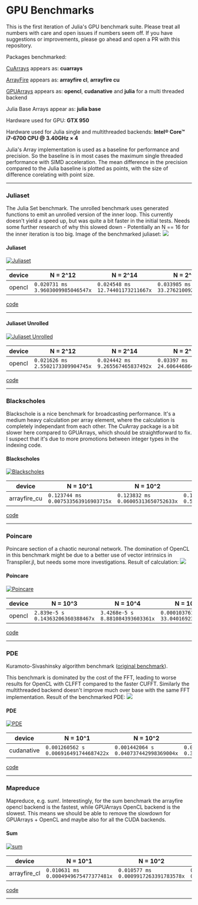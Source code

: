 # GPU Benchmarks

This is the first iteration of Julia's GPU benchmark suite.
Please treat all numbers with care and open issues if numbers seem off.
If you have suggestions or improvements, please go ahead and open a PR with this repository.

Packages benchmarked:

[CuArrays](https://github.com/FluxML/CuArrays.jl) appears as: **cuarrays**

[ArrayFire](https://github.com/gaika/ArrayFire.jl) appears as: **arrayfire cl**, **arrayfire cu**

[GPUArrays](https://github.com/JuliaGPU/GPUArrays.jl) appears as: **opencl**, **cudanative** and **julia** for a multi threaded backend

Julia Base Arrays appear as: **julia base**

Hardware used for GPU: **GTX 950**

Hardware used for Julia single and multithreaded backends: **Intel® Core™ i7-6700 CPU @ 3.40GHz × 4**

Julia's Array implementation is used as a baseline for performance and precision.
So the baseline is in most cases the maximum single threaded performance with SIMD acceleration.
The mean difference in the precision compared to the Julia baseline is plotted as points, with the size of difference corelating with point size.

---


### Juliaset
The Julia Set benchmark.
The unrolled benchmark uses generated functions to emit an unrolled version of the inner loop.
This currently doesn't yield a speed up, but was quite a bit faster in the initial tests.
Needs some further research of why this slowed down - Potentially an N == 16 for the inner iteration is too big.
Image of the benchmarked juliaset:
![](https://github.com/JuliaGPU/GPUBenchmarks.jl/blob/master/results/plots/juliaset_result.png?raw=true)

#### Juliaset
[![Juliaset](https://github.com/JuliaGPU/GPUBenchmarks.jl/blob/master/results/plots/Juliaset.png/?raw=true)](https://github.com/JuliaGPU/GPUBenchmarks.jl/blob/master/benchmark/juliaset.jl/)

| device | N = 2^12 | N = 2^14 | N = 2^16 | N = 2^18 | N = 2^20 | N = 2^22 | N = 2^24 |
| --- | --- | --- | --- | --- | --- | --- | --- |
| opencl | `0.020731 ms` `3.9603009985046547x` | `0.024548 ms` `12.74401173211667x` | `0.033985 ms` `33.276210092687954x` | `0.065579 ms` `65.40688330105674x` | `0.190517 ms` `92.34396405570106x` | `0.689681 ms` `101.32754998325312x` | `2.681856 ms` `103.95576570852424x` | cuarrays | `0.010217 ms` `8.035724772438094x` | `0.013961 ms` `22.408136952940335x` | `0.028988 ms` `39.01241893197185x` | `0.084312 ms` `50.87434766106841x` | `0.295547 ms` `59.5272325552281x` | `1.116963 ms` `62.5658020901319x` | `4.361108 ms` `63.92742257242884x` | julia | `0.033666 ms` `2.438691855284263x` | `0.11896 ms` `2.629791526563551x` | `0.449528 ms` `2.5157320567350645x` | `1.696962 ms` `2.527645286105405x` | `6.719646 ms` `2.618158010109461x` | `30.399441 ms` `2.2988477321013896x` | `109.436044 ms` `2.5475554836393757x` | julia_base | `0.082101 ms` `1.0x` | `0.31284 ms` `1.0x` | `1.130892 ms` `1.0x` | `4.289318 ms` `1.0x` | `17.593095 ms` `1.0x` | `69.883686 ms` `1.0x` | `278.794394 ms` `1.0x` |

[code](https://github.com/JuliaGPU/GPUBenchmarks.jl/blob/master/benchmark/juliaset.jl/)

___

#### Juliaset Unrolled
[![Juliaset Unrolled](https://github.com/JuliaGPU/GPUBenchmarks.jl/blob/master/results/plots/Juliaset%20Unrolled.png/?raw=true)](https://github.com/JuliaGPU/GPUBenchmarks.jl/blob/master/benchmark/juliaset.jl/)

| device | N = 2^12 | N = 2^14 | N = 2^16 | N = 2^18 | N = 2^20 | N = 2^22 | N = 2^24 |
| --- | --- | --- | --- | --- | --- | --- | --- |
| opencl | `0.021626 ms` `2.5502173309904745x` | `0.024442 ms` `9.265567465837492x` | `0.03397 ms` `24.606446864880777x` | `0.065355 ms` `47.47769872236248x` | `0.190922 ms` `65.91151360241355x` | `0.689178 ms` `72.22336464599857x` | `2.878792 ms` `68.49866923348405x` | cuarrays | `0.009989 ms` `5.521173290619681x` | `0.013103 ms` `17.28375181256201x` | `0.026821 ms` `31.165169083926774x` | `0.077384 ms` `40.09750077535408x` | `0.270397 ms` `46.53882254610813x` | `1.042539 ms` `47.74378128779835x` | `4.111463 ms` `47.96186199413688x` | julia | `0.028536 ms` `1.932681525091113x` | `0.104252 ms` `2.172322833135096x` | `0.387723 ms` `2.15587158873732x` | `1.490174 ms` `2.082243415869556x` | `5.879361 ms` `2.140361512075887x` | `24.02087 ms` `2.072146179551365x` | `108.382019 ms` `1.8194293003528565x` | julia_base | `0.055151 ms` `1.0x` | `0.226469 ms` `1.0x` | `0.835881 ms` `1.0x` | `3.102905 ms` `1.0x` | `12.583958 ms` `1.0x` | `49.774754 ms` `1.0x` | `197.193421 ms` `1.0x` |

[code](https://github.com/JuliaGPU/GPUBenchmarks.jl/blob/master/benchmark/juliaset.jl/)

___

### Blackscholes
Blackschole is a nice benchmark for broadcasting performance.
It's a medium heavy calculation per array element, where the calculation is completely
independant from each other.
The CuArray package is a bit slower here compared to GPUArrays, which should be straightforward to fix.
I suspect that it's due to more promotions between integer types in the indexing code.

#### Blackscholes
[![Blackscholes](https://github.com/JuliaGPU/GPUBenchmarks.jl/blob/master/results/plots/Blackscholes.png/?raw=true)](https://github.com/JuliaGPU/GPUBenchmarks.jl/blob/master/benchmark/blackscholes.jl/)

| device | N = 10^1 | N = 10^2 | N = 10^3 | N = 10^4 | N = 10^5 | N = 10^6 | N = 10^7 |
| --- | --- | --- | --- | --- | --- | --- | --- |
| arrayfire_cu | `0.123744 ms` `0.007533563916903715x` | `0.123832 ms` `0.06005313650752633x` | `0.123881 ms` `0.5797983548728215x` | `0.126226 ms` `5.681452315687735x` | `0.155724 ms` `46.71992756415196x` | `0.375095 ms` `207.09419746997426x` | `2.655769 ms` `301.23936569784496x` | cudanative | `0.010225 ms` `0.0911719641401793x` | `0.010504 ms` `0.7079683929931455x` | `0.010634 ms` `6.754372766597705x` | `0.012056 ms` `59.48465494359655x` | `0.038314 ms` `189.8891788902229x` | `0.272952 ms` `284.592155397286x` | `2.660663 ms` `300.68526867175586x` | opencl | `0.025497 ms` `0.03656247140186427x` | `0.02516 ms` `0.2955683624801272x` | `0.025105 ms` `2.8610237004580763x` | `0.027268 ms` `26.299948657767345x` | `0.04995 ms` `145.65393393393393x` | `0.276616 ms` `280.82250484426066x` | `2.755498 ms` `290.3366901373182x` | arrayfire_cl | `0.122091 ms` `0.007635561452796138x` | `0.121133 ms` `0.061391198104562755x` | `0.145741 ms` `0.49283317666270987x` | `0.124987 ms` `5.737772728363749x` | `0.151889 ms` `47.89954506251276x` | `0.425257 ms` `182.6660066736115x` | `3.191746 ms` `250.65345707333853x` | cuarrays | `0.009086 ms` `0.10260107124513905x` | `0.009606 ms` `0.7741515719342078x` | `0.008958 ms` `8.01808439383791x` | `0.011338 ms` `63.2516316810725x` | `0.040832 ms` `178.17922217868337x` | `0.308422 ms` `251.86270110433108x` | `3.205507 ms` `249.57742067011552x` | julia | `0.0015039 ms` `0.6198772081477049x` | `0.00758875 ms` `0.9799374073464009x` | `0.019815 ms` `3.6248296744890234x` | `0.148888 ms` `4.816687711568427x` | `1.436396 ms` `5.065047521714067x` | `16.870433 ms` `4.604505290409558x` | `173.763702 ms` `4.604081058309865x` | julia_base | `0.0009322333333333334 ms` `1.0x` | `0.0074365 ms` `1.0x` | `0.071826 ms` `1.0x` | `0.717147 ms` `1.0x` | `7.275414 ms` `1.0x` | `77.679998 ms` `1.0x` | `800.022169 ms` `1.0x` |

[code](https://github.com/JuliaGPU/GPUBenchmarks.jl/blob/master/benchmark/blackscholes.jl/)

___

### Poincare
Poincare section of a chaotic neuronal network.
The domination of OpenCL in this benchmark might be due to a better use of vector intrinsics in Transpiler.jl, but needs some
more investigations.
Result of calculation:
![](https://github.com/JuliaGPU/GPUBenchmarks.jl/blob/master/results/plots/poincare_result.png?raw=true)

#### Poincare
[![Poincare](https://github.com/JuliaGPU/GPUBenchmarks.jl/blob/master/results/plots/Poincare.png/?raw=true)](https://github.com/JuliaGPU/GPUBenchmarks.jl/blob/master/benchmark/poincare.jl/)

| device | N = 10^3 | N = 10^4 | N = 10^5 | N = 10^6 | N = 10^7 | N = 10^8 | N = 10^9 |
| --- | --- | --- | --- | --- | --- | --- | --- |
| opencl | `2.839e-5 s` `0.14363206360388467x` | `3.4268e-5 s` `8.881084393603361x` | `0.000103761 s` `33.04016923506905x` | `0.000757266 s` `54.56004495117964x` | `0.007089896 s` `59.83385524978082x` | `0.068640098 s` `62.435808687219534x` | `0.662652513 s` `67.02185924555604x` | cudanative | `1.6134e-5 s` `0.252740441658255x` | `2.8684e-5 s` `10.609991632966114x` | `0.000171205 s` `20.024421015741364x` | `0.001592878 s` `25.938249508123032x` | `0.015623479 s` `27.15245503258269x` | `0.155503719 s` `27.559469667731868x` | `1.555094839 s` `28.559160728460242x` | julia | `0.000324641 s` `0.012560687915926473x` | `0.000362327 s` `0.8399512042988792x` | `0.000688293 s` `4.980845366726089x` | `0.005954144 s` `6.93911114679121x` | `0.07092169 s` `5.9814678838025435x` | `0.717779129 s` `5.97063895264082x` | `7.251904592 s` `6.124212321269877x` | julia_base | `4.077714285714286e-6 s` `1.0x` | `0.000304337 s` `1.0x` | `0.003428281 s` `1.0x` | `0.041316467 s` `1.0x` | `0.424215811 s` `1.0x` | `4.285600027 s` `1.0x` | `44.412203455 s` `1.0x` |

[code](https://github.com/JuliaGPU/GPUBenchmarks.jl/blob/master/benchmark/poincare.jl/)

___

### PDE
Kuramoto-Sivashinsky algorithm benchmark ([original benchmark](https://github.com/johnfgibson/julia-pde-benchmark/blob/master/1-Kuramoto-Sivashinksy-benchmark.ipynb)).

This benchmark is dominated by the cost of the FFT, leading to worse results for OpenCL with
CLFFT compared to the faster CUFFT.
Similarly the multithreaded backend doesn't improve much over base with the same FFT implementation.
Result of the benchmarked PDE:
![](https://github.com/JuliaGPU/GPUBenchmarks.jl/blob/master/results/plots/pde_result.png?raw=true)

#### PDE
[![PDE](https://github.com/JuliaGPU/GPUBenchmarks.jl/blob/master/results/plots/PDE.png/?raw=true)](https://github.com/JuliaGPU/GPUBenchmarks.jl/blob/master/benchmark/PDE.jl/)

| device | N = 10^1 | N = 10^2 | N = 10^3 | N = 10^4 | N = 10^5 | N = 10^6 | N = 10^7 |
| --- | --- | --- | --- | --- | --- | --- | --- |
| cudanative | `0.001260562 s` `0.006916491744687422x` | `0.001442064 s` `0.040737442998369004x` | `0.001632029 s` `0.36584398929185696x` | `0.003217 s` `1.8180310848616723x` | `0.013882076 s` `6.785162464173226x` | `0.150109303 s` `22.49486982162591x` | `1.687662927 s` `16.42296541067528x` | opencl | `0.008193641 s` `0.0010640772114212309x` | `0.007776222 s` `0.0075545682723564215x` | `0.007870141 s` `0.07586496862000312x` | `0.011529233 s` `0.5072849165248027x` | `0.038044846 s` `2.4758186956519683x` | `0.317844393 s` `10.623718097175935x` | `4.118864269 s` `6.729143779658742x` | julia | `0.00016425 s` `0.05308168442415018x` | `0.00533425 s` `0.011012982143694052x` | `0.006312096 s` `0.09459108353231636x` | `0.019956859 s` `0.2930624503585459x` | `0.15138273 s` `0.6222119326293032x` | `5.725396592 s` `0.5897738568395753x` | `22.478433909 s` `1.23302317177456x` | julia_base | `8.718666666666667e-6 s` `1.0x` | `5.8746e-5 s` `1.0x` | `0.000597068 s` `1.0x` | `0.005848606 s` `1.0x` | `0.094192141 s` `1.0x` | `3.37668923 s` `1.0x` | `27.716429875 s` `1.0x` |

[code](https://github.com/JuliaGPU/GPUBenchmarks.jl/blob/master/benchmark/PDE.jl/)

___

### Mapreduce
Mapreduce, e.g. sum!.
Interestingly, for the sum benchmark the arrayfire opencl backend is the fastest, while GPUArrays OpenCL backend is the slowest.
This means we should be able to remove the slowdown for GPUArrays + OpenCL and maybe also for all the CUDA backends.

#### Sum
[![sum](https://github.com/JuliaGPU/GPUBenchmarks.jl/blob/master/results/plots/sum.png/?raw=true)](https://github.com/JuliaGPU/GPUBenchmarks.jl/blob/master/benchmark/mapreduce.jl/)

| device | N = 10^1 | N = 10^2 | N = 10^3 | N = 10^4 | N = 10^5 | N = 10^6 | N = 10^7 |
| --- | --- | --- | --- | --- | --- | --- | --- |
| arrayfire_cl | `0.010631 ms` `0.0004949675477377481x` | `0.010577 ms` `0.0009917263391783578x` | `0.012578 ms` `0.004334578247992688x` | `0.02171 ms` `0.033168976731850985x` | `0.023449 ms` `0.30404281632478997x` | `0.063471 ms` `1.1354319295426258x` | `0.435955 ms` `3.835310983931828x` | cudanative | `0.017944 ms` `0.0002932456531431119x` | `0.017295 ms` `0.0006065041624451859x` | `0.017651 ms` `0.003088795263908676x` | `0.019506 ms` `0.03691676842245898x` | `0.038046 ms` `0.18739157861536035x` | `0.088728 ms` `0.8122238752141376x` | `0.473985 ms` `3.527586316022659x` | cuarrays | `0.025401 ms` `0.00020715719853549072x` | `0.024947 ms` `0.00042047097805305206x` | `0.025354 ms` `0.002150363855930111x` | `0.025744 ms` `0.027971507335631016x` | `0.040483 ms` `0.1761109601561149x` | `0.119869 ms` `0.6012146593364422x` | `0.474546 ms` `3.523416065039006x` | arrayfire_cu | `0.009552 ms` `0.0005508793969849245x` | `0.011143 ms` `0.0009413523727442779x` | `0.011112 ms` `0.004906436753352415x` | `0.019859 ms` `0.03626056119887632x` | `0.020672 ms` `0.34488680340557276x` | `0.066743 ms` `1.079768664878714x` | `0.48841 ms` `3.423400421776786x` | julia | `0.011412 ms` `0.0004610935856992639x` | `0.011407 ms` `0.0009195660111764258x` | `0.011457 ms` `0.004758691210897446x` | `0.012724 ms` `0.05659371933735342x` | `0.025037 ms` `0.284758557335144x` | `0.146549 ms` `0.4917604350763226x` | `1.447729 ms` `1.154928166804699x` | julia_base | `5.262e-6 ms` `1.0x` | `1.048948948948949e-5 ms` `1.0x` | `5.4520325203252036e-5 ms` `1.0x` | `0.0007200984848484849 ms` `1.0x` | `0.0071295 ms` `1.0x` | `0.072067 ms` `1.0x` | `1.672023 ms` `1.0x` | opencl | `0.054363 ms` `9.679377517797031e-5x` | `0.054437 ms` `0.0001926904401324373x` | `0.054429 ms` `0.001001677877661762x` | `0.058518 ms` `0.012305589474152993x` | `0.094503 ms` `0.07544204945874734x` | `0.488419 ms` `0.14755158992586284x` | `4.450145 ms` `0.3757232629498589x` |

[code](https://github.com/JuliaGPU/GPUBenchmarks.jl/blob/master/benchmark/mapreduce.jl/)

___

